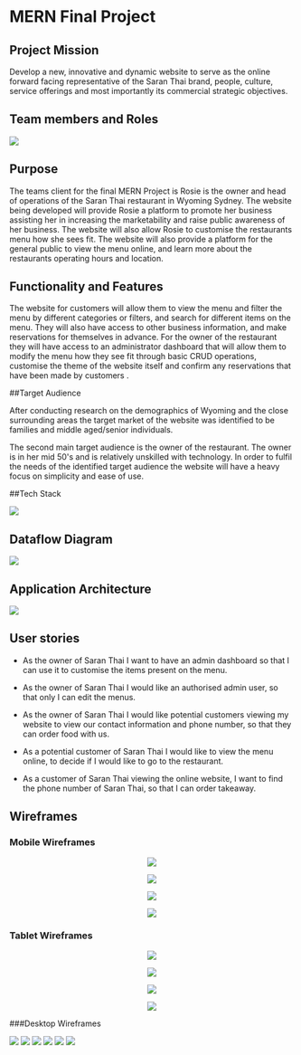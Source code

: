 # MERN Final Project 

## Project Mission

Develop a new, innovative and dynamic website to serve as the online forward facing representative of the Saran Thai brand, people, culture, service offerings and most importantly its commercial strategic objectives. 

## Team members and Roles

<img src="./IMG/Team diagram.png">



## Purpose 

The teams client for the final MERN Project is Rosie is the owner and head of operations of the Saran Thai restaurant in Wyoming Sydney. The website being developed will provide Rosie a platform to promote her business assisting her in increasing the marketability and raise public awareness of her business.  The website will also allow Rosie to customise the restaurants menu how she sees fit. The website will also provide a platform for the general public to view the menu online, and learn more about the restaurants operating hours and location.

## Functionality and Features

The website for customers will allow them to view the menu and filter the menu by different categories or filters, and search for different items on the menu. They will also have access to  other business information, and make reservations for themselves in advance. For the owner of the restaurant they will have access to an administrator dashboard  that will allow them to modify the menu how they see fit through basic CRUD operations, customise the theme of the website itself and confirm any reservations that have been made by customers . 

##Target Audience

After conducting research on the demographics of Wyoming and the close surrounding areas the target market of the website was identified to be families and middle aged/senior individuals. 

The second main target audience is the owner of the restaurant. The owner is in her mid 50's and is relatively unskilled with technology.  In order to fulfil the needs of the identified target audience the website will have a heavy focus on simplicity and ease of use.  



##Tech Stack

<img src="./IMG/MERN tech stack.png">



## Dataflow Diagram

<img src="./IMG/saran dataflow.png">



## Application Architecture

<img src="./IMG/Website architecture.png">

## User stories

- As the owner of Saran Thai I want to have an admin dashboard so that I can use it to customise the items present on the menu.

- As the owner of Saran Thai I would like an authorised admin user, so that only I can edit the menus.

- As the owner of Saran Thai I would like potential customers viewing my website to view our contact information and phone number, so that they can order food with us.

- As a potential customer of Saran Thai I would like to view the menu online, to decide if I would like to go to the restaurant.

- As a customer of Saran Thai viewing the online website, I want to find the phone number of Saran Thai, so that I can order takeaway.

## Wireframes



### Mobile Wireframes



<p align='center'><img src="./IMG/Annotated wirefames/mobile_homepage_user_admin.png"></p>

<p align='center'><img src="./IMG/Annotated wirefames/mobile_menupage_admin.png"></p>

<p align='center'><img src="./IMG/Annotated wirefames/mobile_menupage_admin.png"></p>

<p align='center'><img src="./IMG/mob login.png"></p>

### Tablet Wireframes 

<p align='center'><img src="./IMG/Annotated wirefames/tablet_homepage_user_admin.png"></p>
<p align='center'><img src="./IMG/Annotated wirefames/tablet_menupage_user_admin.png"></p>

<p align='center'><img src="./IMG/Annotated wirefames/tablet_sign_in.png"></p>

<p align='center'><img src="./IMG/Annotated wirefames/tablet_sign_up.png"></p>





###Desktop Wireframes



<img src="./IMG/Annotated wirefames/desktop_homepage_admin.png"/>

<img src="./IMG/Annotated wirefames/desktop_homepage_user.png">





<img src="./IMG/Annotated wirefames/desktop_menupage_admin.png"/>



<img src="./IMG/Annotated wirefames/desktop_menupage_user.png">



<img src="./IMG/Annotated wirefames/desktop_sign_in.png">



<img src="./IMG/Annotated wirefames/desktop_sign_up.png">